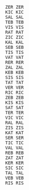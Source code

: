<pre>
ZER	ZER
KIC	KIC
SAL	SAL
TEB	TEB
VIS	VIS
RAT	RAT
ZIC	ZIC
KAL	KAL
SEB	SEB
TIS	TIS
VAT	VAT
RER	RER
ZAL	ZAL
KEB	KEB
SIS	SIS
TAT	TAT
VER	VER
RIC	RIC
ZEB	ZEB
KIS	KIS
SAT	SAT
TER	TER
VIC	VIC
RAL	RAL
ZIS	ZIS
KAT	KAT
SER	SER
TIC	TIC
VAL	VAL
REB	REB
ZAT	ZAT
KER	KER
SIC	SIC
TAL	TAL
VEB	VEB
RIS	RIS
</pre>
